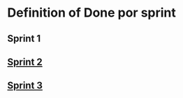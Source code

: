 <h1>Definition of Done por sprint</h1>

<h2>Sprint 1</h2>
<a href="#">
<h2>Sprint 2</h2>
<a href="#">
<h2>Sprint 3</h2>
<a href="#">
